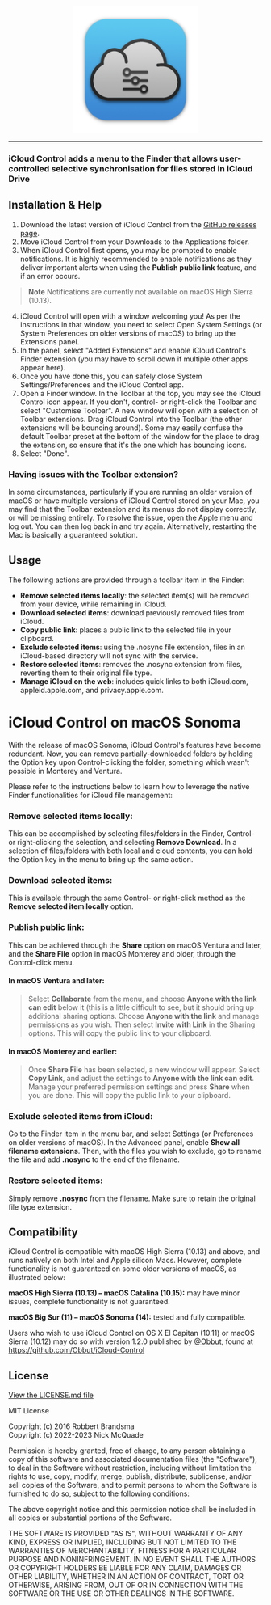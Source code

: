 <p align="center">
  <img width="250" height="250" src="Docs/iCloud-Control-1.8.0-Icon-1024.png">
</p>

---

### iCloud Control adds a menu to the Finder that allows user-controlled selective synchronisation for files stored in iCloud Drive

## Installation & Help

1. Download the latest version of iCloud Control from the [GitHub releases page](https://github.com/Njmcq/iCloud-Control/releases/latest).
2. Move iCloud Control from your Downloads to the Applications folder.
3. When iCloud Control first opens, you may be prompted to enable notifications. It is highly recommended to enable notifications as they deliver important alerts when using the **Publish public link** feature, and if an error occurs.
> **Note**
> Notifications are currently not available on macOS High Sierra (10.13).
4. iCloud Control will open with a window welcoming you! As per the instructions in that window, you need to select Open System Settings (or System Preferences on older versions of macOS) to bring up the Extensions panel.
5. In the panel, select "Added Extensions" and enable iCloud Control's Finder extension (you may have to scroll down if multiple other apps appear here).
6. Once you have done this, you can safely close System Settings/Preferences and the iCloud Control app.
7. Open a Finder window. In the Toolbar at the top, you may see the iCloud Control icon appear. If you don't, control- or right-click the Toolbar and select "Customise Toolbar". A new window will open with a selection of Toolbar extensions. Drag iCloud Control into the Toolbar (the other extensions will be bouncing around). Some may easily confuse the default Toolbar preset at the bottom of the window for the place to drag the extension, so ensure that it's the one which has bouncing icons.
8. Select "Done".

### Having issues with the Toolbar extension?
In some circumstances, particularly if you are running an older version of macOS or have multiple versions of iCloud Control stored on your Mac, you may find that the Toolbar extension and its menus do not display correctly, or will be missing entirely. To resolve the issue, open the Apple menu and log out. You can then log back in and try again. Alternatively, restarting the Mac is basically a guaranteed solution.

## Usage

The following actions are provided through a toolbar item in the Finder:

- **Remove selected items locally**: the selected item(s) will be removed from your device, while remaining in iCloud.
- **Download selected items**: download previously removed files from iCloud.
- **Copy public link**: places a public link to the selected file in your clipboard.
- **Exclude selected items**: using the .nosync file extension, files in an iCloud-based directory will not sync with the service.
- **Restore selected items**: removes the .nosync extension from files, reverting them to their original file type.
- **Manage iCloud on the web**: includes quick links to both iCloud.com, appleid.apple.com, and privacy.apple.com.

# iCloud Control on macOS Sonoma
With the release of macOS Sonoma, iCloud Control's features have become redundant. Now, you can remove partially-downloaded folders by holding the Option key upon Control-clicking the folder, something which wasn't possible in Monterey and Ventura.

Please refer to the instructions below to learn how to leverage the native Finder functionalities for iCloud file management:

### Remove selected items locally:
This can be accomplished by selecting files/folders in the Finder, Control- or right-clicking the selection, and selecting **Remove Download**. In a selection of files/folders with both local and cloud contents, you can hold the Option key in the menu to bring up the same action.

### Download selected items:
This is available through the same Control- or right-click method as the **Remove selected item locally** option.

### Publish public link:
This can be achieved through the **Share** option on macOS Ventura and later, and the **Share File** option in macOS Monterey and older, through the Control-click menu.

#### In macOS Ventura and later:
> Select **Collaborate** from the menu, and choose **Anyone with the link can edit** below it (this is a little difficult to see, but it should bring up additional sharing options. Choose **Anyone with the link** and manage permissions as you wish. Then select **Invite with Link** in the Sharing options. This will copy the public link to your clipboard.

#### In macOS Monterey and earlier:
> Once **Share File** has been selected, a new window will appear. Select **Copy Link**, and adjust the settings to **Anyone with the link can edit**. Manage your preferred permission settings and press **Share** when you are done. This will copy the public link to your clipboard.

### Exclude selected items from iCloud:
Go to the Finder item in the menu bar, and select Settings (or Preferences on older versions of macOS). In the Advanced panel, enable **Show all filename extensions**. Then, with the files you wish to exclude, go to rename the file and add **.nosync** to the end of the filename.

### Restore selected items:
Simply remove **.nosync** from the filename. Make sure to retain the original file type extension.

## Compatibility
iCloud Control is compatible with macOS High Sierra (10.13) and above, and runs natively on both Intel and Apple silicon Macs. However, complete functionality is not guaranteed on some older versions of macOS, as illustrated below:

**macOS High Sierra (10.13) – macOS Catalina (10.15):** may have minor issues, complete functionality is not guaranteed.

**macOS Big Sur (11) – macOS Sonoma (14):** tested and fully compatible.

Users who wish to use iCloud Control on OS X El Capitan (10.11) or macOS Sierra (10.12) may do so with version 1.2.0 published by [@Obbut](https://github.com/Obbut), found at https://github.com/Obbut/iCloud-Control

## License

[View the LICENSE.md file](https://github.com/Njmcq/iCloud-Control/blob/master/LICENSE.md)

MIT License

Copyright (c) 2016 Robbert Brandsma  
Copyright (c) 2022-2023 Nick McQuade

Permission is hereby granted, free of charge, to any person obtaining a copy
of this software and associated documentation files (the "Software"), to deal
in the Software without restriction, including without limitation the rights
to use, copy, modify, merge, publish, distribute, sublicense, and/or sell
copies of the Software, and to permit persons to whom the Software is
furnished to do so, subject to the following conditions:

The above copyright notice and this permission notice shall be included in all
copies or substantial portions of the Software.

THE SOFTWARE IS PROVIDED "AS IS", WITHOUT WARRANTY OF ANY KIND, EXPRESS OR
IMPLIED, INCLUDING BUT NOT LIMITED TO THE WARRANTIES OF MERCHANTABILITY,
FITNESS FOR A PARTICULAR PURPOSE AND NONINFRINGEMENT. IN NO EVENT SHALL THE
AUTHORS OR COPYRIGHT HOLDERS BE LIABLE FOR ANY CLAIM, DAMAGES OR OTHER
LIABILITY, WHETHER IN AN ACTION OF CONTRACT, TORT OR OTHERWISE, ARISING FROM,
OUT OF OR IN CONNECTION WITH THE SOFTWARE OR THE USE OR OTHER DEALINGS IN THE
SOFTWARE.
